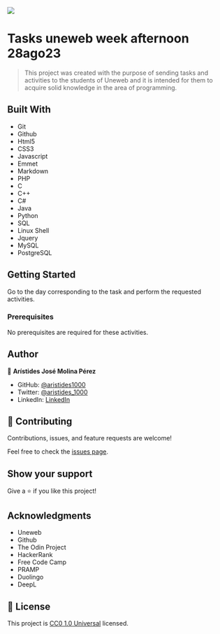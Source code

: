 ![](https://img.shields.io/badge/Uneweb-blue)

# Tasks uneweb week afternoon 28ago23

> This project was created with the purpose of sending tasks and activities to the students of Uneweb and it is intended for them to acquire solid knowledge in the area of programming.

## Built With

- Git
- Github
- Html5
- CSS3
- Javascript
- Emmet
- Markdown
- PHP
- C
- C++
- C#
- Java
- Python
- SQL
- Linux Shell
- Jquery
- MySQL
- PostgreSQL

## Getting Started

Go to the day corresponding to the task and perform the requested activities.

### Prerequisites

No prerequisites are required for these activities.

## Author

👤 **Arístides José Molina Pérez**

- GitHub: [@aristides1000](https://github.com/aristides1000)
- Twitter: [@aristides_1000](https://twitter.com/aristides_1000)
- LinkedIn: [LinkedIn](https://www.linkedin.com/in/aristides-molina/)

## 🤝 Contributing

Contributions, issues, and feature requests are welcome!

Feel free to check the [issues page](issues/).

## Show your support

Give a ⭐️ if you like this project!

## Acknowledgments

- Uneweb
- Github
- The Odin Project
- HackerRank
- Free Code Camp
- PRAMP
- Duolingo
- DeepL

## 📝 License

This project is [CC0 1.0 Universal](LICENSE) licensed.

